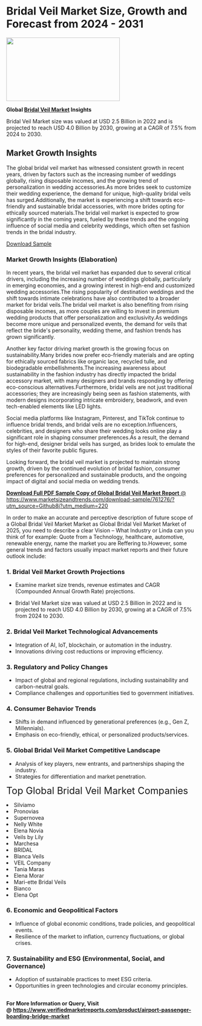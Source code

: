 <H1>Bridal Veil Market Size, Growth and Forecast from 2024 - 2031</H1><img class="aligncenter size-medium wp-image-584254" src="https://thirdeyenews.in/wp-content/uploads/2024/09/Global-Market-Research-300x168.jpeg" alt="" width="300" height="168" /><p><strong>Global&nbsp;<a href="https://www.marketsizeandtrends.com/download-sample/761276/?utm_source=Github8j?utm_medium=220">Bridal Veil Market</a> Insights</strong></p><p>Bridal Veil Market size was valued at USD 2.5 Billion in 2022 and is projected to reach USD 4.0 Billion by 2030, growing at a CAGR of 7.5% from 2024 to 2030.</p><p><h2>Market Growth Insights</h2> <p>The global bridal veil market has witnessed consistent growth in recent years, driven by factors such as the increasing number of weddings globally, rising disposable incomes, and the growing trend of personalization in wedding accessories.As more brides seek to customize their wedding experience, the demand for unique, high-quality bridal veils has surged.Additionally, the market is experiencing a shift towards eco-friendly and sustainable bridal accessories, with more brides opting for ethically sourced materials.The bridal veil market is expected to grow significantly in the coming years, fueled by these trends and the ongoing influence of social media and celebrity weddings, which often set fashion trends in the bridal industry.</p> <p><a href="#">Download Sample</a></p> <h3>Market Growth Insights (Elaboration)</h3> <p>In recent years, the bridal veil market has expanded due to several critical drivers, including the increasing number of weddings globally, particularly in emerging economies, and a growing interest in high-end and customized wedding accessories.The rising popularity of destination weddings and the shift towards intimate celebrations have also contributed to a broader market for bridal veils.The bridal veil market is also benefiting from rising disposable incomes, as more couples are willing to invest in premium wedding products that offer personalization and exclusivity.As weddings become more unique and personalized events, the demand for veils that reflect the bride's personality, wedding theme, and fashion trends has grown significantly.</p> <p>Another key factor driving market growth is the growing focus on sustainability.Many brides now prefer eco-friendly materials and are opting for ethically sourced fabrics like organic lace, recycled tulle, and biodegradable embellishments.The increasing awareness about sustainability in the fashion industry has directly impacted the bridal accessory market, with many designers and brands responding by offering eco-conscious alternatives.Furthermore, bridal veils are not just traditional accessories; they are increasingly being seen as fashion statements, with modern designs incorporating intricate embroidery, beadwork, and even tech-enabled elements like LED lights.</p> <p>Social media platforms like Instagram, Pinterest, and TikTok continue to influence bridal trends, and bridal veils are no exception.Influencers, celebrities, and designers who share their wedding looks online play a significant role in shaping consumer preferences.As a result, the demand for high-end, designer bridal veils has surged, as brides look to emulate the styles of their favorite public figures.</p> <p>Looking forward, the bridal veil market is projected to maintain strong growth, driven by the continued evolution of bridal fashion, consumer preferences for personalized and sustainable products, and the ongoing impact of digital and social media on wedding trends.</p> <p><a href="#"></p><p><span class=""><strong>Download Full PDF Sample Copy of Global Bridal Veil Market Report</strong> @ <a href="https://www.marketsizeandtrends.com/download-sample/761276/?utm_source=Github8j?utm_medium=220" target="_blank">https://www.marketsizeandtrends.com/download-sample/761276/?utm_source=Github8j?utm_medium=220</a></span></p><p>In order to make an accurate and perceptive description of future scope of a Global&nbsp;Bridal Veil Market Market as Global&nbsp;Bridal Veil Market Market of 2025, you need to describe a clear Vision &ndash; What Industry or Linda can you think of for example: Quote from a Technology, healthcare, automotive, renewable energy, name the market you are Reffering to.However, some general trends and factors usually impact market reports and their future outlook include:</p><h3>1.&nbsp;<strong>Bridal Veil Market Growth Projections</strong></h3><ul><li>Examine market size trends, revenue estimates and CAGR (Compounded Annual Growth Rate) projections.</li><li><p>Bridal Veil Market size was valued at USD 2.5 Billion in 2022 and is projected to reach USD 4.0 Billion by 2030, growing at a CAGR of 7.5% from 2024 to 2030.</p></li></ul><h3>2.&nbsp;<strong>Bridal Veil Market Technological Advancements</strong></h3><ul><li>Integration of AI, IoT, blockchain, or automation in the industry.</li><li>Innovations driving cost reductions or improving efficiency.</li></ul><h3>3.&nbsp;<strong>Regulatory and Policy Changes</strong></h3><ul><li>Impact of global and regional regulations, including sustainability and carbon-neutral goals.</li><li>Compliance challenges and opportunities tied to government initiatives.</li></ul><h3>4.&nbsp;<strong>Consumer Behavior Trends</strong></h3><ul><li>Shifts in demand influenced by generational preferences (e.g., Gen Z, Millennials).</li><li>Emphasis on eco-friendly, ethical, or personalized products/services.</li></ul><h3>5.&nbsp;<strong>Global Bridal Veil Market Competitive Landscape</strong></h3><ul><li>Analysis of key players, new entrants, and partnerships shaping the industry.</li><li>Strategies for differentiation and market penetration.</li></ul><p data-pm-slice="1 1 []"><span style="color: inherit; font-family: inherit; font-size: 25px;">Top Global Bridal Veil Market Companies</span></p><div class="" data-test-id=""><p><li>Silviamo</li><li> Pronovias</li><li> Supernovea</li><li> Nelly White</li><li> Elena Novia</li><li> Veils by Lily</li><li> Marchesa</li><li> BRIDAL</li><li> Blanca Veils</li><li> VEIL Company</li><li> Tania Maras</li><li> Elena Morar</li><li> Mari-ette Bridal Veils</li><li> Bianco</li><li> Elena Opt</li></p></div><h3>6.&nbsp;<strong>Economic and Geopolitical Factors</strong></h3><ul><li>Influence of global economic conditions, trade policies, and geopolitical events.</li><li>Resilience of the market to inflation, currency fluctuations, or global crises.</li></ul><h3>7.&nbsp;<strong>Sustainability and ESG (Environmental, Social, and Governance)</strong></h3><ul><li>Adoption of sustainable practices to meet ESG criteria.</li><li>Opportunities in green technologies and circular economy principles.</li></ul><h2><strong style="font-size: 14px;">For More Information or Query, Visit @&nbsp;</strong><a style="background-color: #ffffff; font-size: 14px;" href="https://www.marketsizeandtrends.com/report/bridal-veil-market/" target="_blank">https://www.verifiedmarketreports.com/product/airport-passenger-boarding-bridge-market</a></h2>